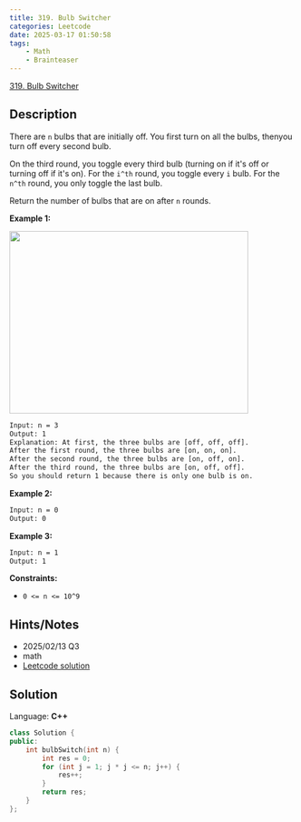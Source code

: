 ```yaml
---
title: 319. Bulb Switcher
categories: Leetcode
date: 2025-03-17 01:50:58
tags:
    - Math
    - Brainteaser
---
```


[319. Bulb Switcher](https://leetcode.com/problems/bulb-switcher/description/?envType=company&envId=linkedin&favoriteSlug=linkedin-three-months)

## Description

There are `n` bulbs that are initially off. You first turn on all the bulbs, thenyou turn off every second bulb.

On the third round, you toggle every third bulb (turning on if it's off or turning off if it's on). For the `i^th` round, you toggle every `i` bulb. For the `n^th` round, you only toggle the last bulb.

Return the number of bulbs that are on after `n` rounds.

**Example 1:**

<img alt="" src="https://assets.leetcode.com/uploads/2020/11/05/bulb.jpg" style="width: 421px; height: 321px;">

```bash
Input: n = 3
Output: 1
Explanation: At first, the three bulbs are [off, off, off].
After the first round, the three bulbs are [on, on, on].
After the second round, the three bulbs are [on, off, on].
After the third round, the three bulbs are [on, off, off].
So you should return 1 because there is only one bulb is on.
```

**Example 2:**

```bash
Input: n = 0
Output: 0
```

**Example 3:**

```bash
Input: n = 1
Output: 1
```

**Constraints:**

- `0 <= n <= 10^9`

## Hints/Notes

- 2025/02/13 Q3
- math
- [Leetcode solution](https://leetcode.com/problems/bulb-switcher/editorial/?envType=company&envId=linkedin&favoriteSlug=linkedin-three-months)

## Solution

Language: **C++**

```C++
class Solution {
public:
    int bulbSwitch(int n) {
        int res = 0;
        for (int j = 1; j * j <= n; j++) {
            res++;
        }
        return res;
    }
};
```
